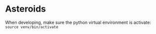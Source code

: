 # Asteroids

When developing, make sure the python virtual environment is activate: `source venv/bin/activate`
